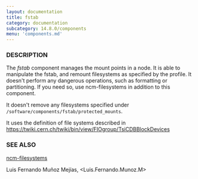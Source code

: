```yaml
---
layout: documentation
title: fstab
category: documentation
subcategory: 14.8.0/components
menu: 'components.md'
---
```

### DESCRIPTION

The _fstab_ component manages the mount points in a node. It is able
to manipulate the fstab, and remount filesystems as specified by the
profile. It doesn't perform any dangerous operations, such as
formatting or partitioning. If you need so, use ncm-filesystems in
addition to this component.

It doesn't remove any filesystems specified under
`/software/components/fstab/protected_mounts`.

It uses the definition of file systems described in
https://twiki.cern.ch/twiki/bin/view/FIOgroup/TsiCDBBlockDevices

### SEE ALSO

[ncm-filesystems](/documentation/14.8.0/components/filesystems/index.html)

Luis Fernando Muñoz Mejías, &lt;Luis.Fernando.Munoz.M&gt;
